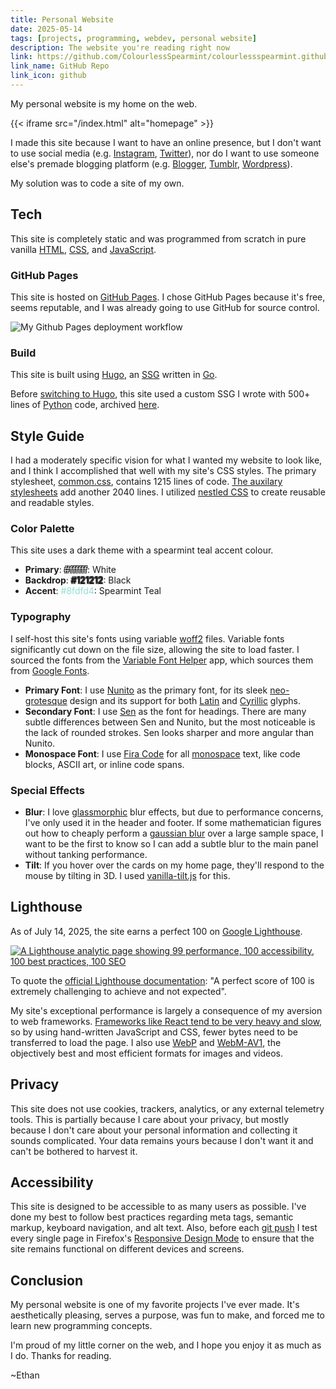 ```yaml
---
title: Personal Website
date: 2025-05-14
tags: [projects, programming, webdev, personal website]
description: The website you're reading right now
link: https://github.com/ColourlessSpearmint/colourlessspearmint.github.io
link_name: GitHub Repo
link_icon: github
---
```


My personal website is my home on the web.

{{< iframe src="/index.html" alt="homepage" >}}

I made this site because I want to have an online presence, but I don't want to use social media (e.g. [Instagram](https://www.instagram.com/), [Twitter](https://twitter.com/)), nor do I want to use someone else's premade blogging platform (e.g. [Blogger](https://www.blogger.com), [Tumblr](https://www.tumblr.com/), [Wordpress](https://wordpress.com/)).

My solution was to code a site of my own.

## Tech

This site is completely static and was programmed from scratch in pure vanilla [HTML](https://en.wikipedia.org/wiki/HTML), [CSS](https://en.wikipedia.org/wiki/CSS), and [JavaScript](https://en.wikipedia.org/wiki/JavaScript).

### GitHub Pages

This site is hosted on [GitHub Pages](https://pages.github.com/). I chose GitHub Pages because it's free, seems reputable, and I was already going to use GitHub for source control.

![My Github Pages deployment workflow](~/ghpages.webp)

### Build

This site is built using [Hugo](https://gohugo.io/), an [SSG](https://en.wikipedia.org/wiki/Static_site_generator) written in [Go](https://en.wikipedia.org/wiki/Go_(programming_language)).

Before [switching to Hugo](/blog/hugoswitch), this site used a custom SSG I wrote with 500+ lines of [Python](https://en.wikipedia.org/wiki/Python_(programming_language)) code, archived [here](https://github.com/ColourlessSpearmint/colourlessspearmint.github.io/blob/b194fe064cbbc43dc714fbde7b27d47dfcad262f/build.py).

## Style Guide

I had a moderately specific vision for what I wanted my website to look like, and I think I accomplished that well with my site's CSS styles. The primary stylesheet, [common.css](https://github.com/ColourlessSpearmint/colourlessspearmint.github.io/blob/main/common.css), contains 1215 lines of code. [The auxilary stylesheets](https://github.com/ColourlessSpearmint/colourlessspearmint.github.io/blob/main/static/) add another 2040 lines. I utilized [nestled CSS](https://developer.mozilla.org/en-US/docs/Web/CSS/CSS_nesting/Using_CSS_nesting) to create reusable and readable styles.

### Color Palette

This site uses a dark theme with a spearmint teal accent colour.

- **Primary**: <span style="color: #ffffff; text-shadow: -1px -1px 0 #000000, 1px -1px 0 #000000, -1px 1px 0 #000000, 1px 1px 0 #000000;">#ffffff</span>: White
- **Backdrop**: <span style="color: #121212; text-shadow: -1px -1px 0 #3c3c3c, 1px -1px 0 #3c3c3c, -1px 1px 0 #3c3c3c, 1px 1px 0 #3c3c3c;">#121212</span>: Black
- **Accent**: <span style="color: #8fdfd4;">#8fdfd4</span>: Spearmint Teal

### Typography

I self-host this site's fonts using variable [woff2](https://github.com/google/woff2) files. Variable fonts significantly cut down on the file size, allowing the site to load faster. I sourced the fonts from the [Variable Font Helper](https://variable-font-helper.web.app/) app, which sources them from [Google Fonts](https://fonts.google.com/).

- **Primary Font**: I use [Nunito](https://fonts.google.com/specimen/Nunito) as the primary font, for its sleek [neo-grotesque](https://fonts.google.com/knowledge/glossary/grotesque_neo_grotesque) design and its support for both [Latin](https://en.wikipedia.org/wiki/Latin_script) and [Cyrillic](https://en.wikipedia.org/wiki/Cyrillic_script) glyphs.
- **Secondary Font**: I use [Sen](https://fonts.google.com/specimen/Sen) as the font for headings. There are many subtle differences between Sen and Nunito, but the most noticeable is the lack of rounded strokes. Sen looks sharper and more angular than Nunito.
- **Monospace Font**: I use [Fira Code](https://fonts.google.com/specimen/Fira+Code) for all [monospace](https://fonts.google.com/knowledge/glossary/monospaced) text, like code blocks, ASCII art, or inline code spans.

### Special Effects

- **Blur**: I love [glassmorphic](https://css.glass/) blur effects, but due to performance concerns, I've only used it in the header and footer. If some mathematician figures out how to cheaply perform a [gaussian blur](https://en.wikipedia.org/wiki/Gaussian_blur) over a large sample space, I want to be the first to know so I can add a subtle blur to the main panel without tanking performance.
- **Tilt**: If you hover over the cards on my home page, they'll respond to the mouse by tilting in 3D. I used [vanilla-tilt.js](https://micku7zu.github.io/vanilla-tilt.js/) for this.

## Lighthouse

As of July 14, 2025, the site earns a perfect 100 on [Google Lighthouse](https://developer.chrome.com/docs/lighthouse).

[![A Lighthouse analytic page showing 99 performance, 100 accessibility, 100 best practices, 100 SEO](~/lighthouse-2025-07-14.webp)](https://pagespeed.web.dev/analysis/https-colourlessspearmint-github-io/hhcjywik6m?form_factor=desktop)

To quote the [official Lighthouse documentation](https://developer.chrome.com/docs/lighthouse/performance/performance-scoring): "A perfect score of 100 is extremely challenging to achieve and not expected".

My site's exceptional performance is largely a consequence of my aversion to web frameworks. [Frameworks like React tend to be very heavy and slow](https://nuejs.org/blog/large-scale-apps/), so by using hand-written JavaScript and CSS, fewer bytes need to be transferred to load the page. I also use [WebP](https://en.wikipedia.org/wiki/WebP) and [WebM-AV1](https://en.wikipedia.org/wiki/AV1), the objectively best and most efficient formats for images and videos.

## Privacy

This site does not use cookies, trackers, analytics, or any external telemetry tools. This is partially because I care about your privacy, but mostly because I don't care about your personal information and collecting it sounds complicated. Your data remains yours because I don't want it and can't be bothered to harvest it.

## Accessibility

This site is designed to be accessible to as many users as possible. I've done my best to follow best practices regarding meta tags, semantic markup, keyboard navigation, and alt text. Also, before each [git push](https://git-scm.com/docs/git-push) I test every single page in Firefox's [Responsive Design Mode](https://firefox-source-docs.mozilla.org/devtools-user/responsive_design_mode/) to ensure that the site remains functional on different devices and screens.

## Conclusion

My personal website is one of my favorite projects I've ever made. It's aesthetically pleasing, serves a purpose, was fun to make, and forced me to learn new programming concepts.

I'm proud of my little corner on the web, and I hope you enjoy it as much as I do. Thanks for reading.

~Ethan
